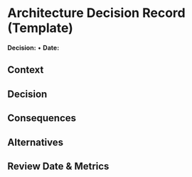 # Architecture Decision Record (Template)
**Decision:** <short>  •  **Date:** <yyyy-mm-dd>
## Context
## Decision
## Consequences
## Alternatives
## Review Date & Metrics

